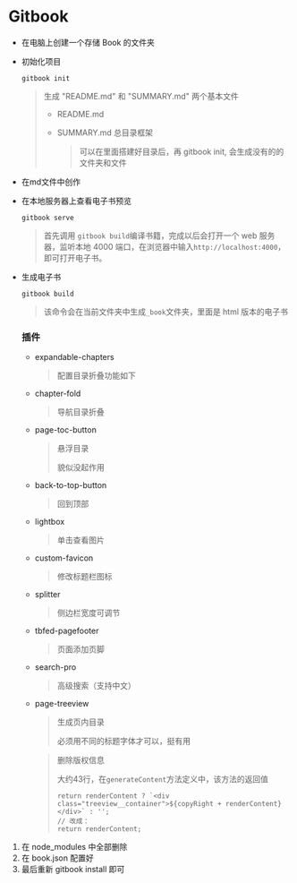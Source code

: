 # Gitbook

- 在电脑上创建一个存储 Book 的文件夹

- 初始化项目

  `gitbook init`

  > 生成 "README.md" 和  "SUMMARY.md" 两个基本文件
  >
  > - README.md
  >
  > - SUMMARY.md 总目录框架
  >
  >   > 可以在里面搭建好目录后，再 gitbook init, 会生成没有的的文件夹和文件

- 在md文件中创作

- 在本地服务器上查看电子书预览

  `gitbook serve`

  > 首先调用 `gitbook build`编译书籍，完成以后会打开一个 web 服务器，监听本地 4000 端口，在浏览器中输入`http://localhost:4000`，即可打开电子书。

- 生成电子书

  `gitbook build` 

  > 该命令会在当前文件夹中生成`_book`文件夹，里面是 html 版本的电子书

  

  ### 插件
  
  - expandable-chapters
  
    > 配置目录折叠功能如下
  
  - chapter-fold
  
    > 导航目录折叠
  
  - page-toc-button
  
    > 悬浮目录
    >
    > 貌似没起作用
  
  - back-to-top-button
  
    > 回到顶部
  
  - lightbox
  
    > 单击查看图片
  
  - custom-favicon 
  
    > 修改标题栏图标
  
  - splitter
  
    > 侧边栏宽度可调节
  
  - tbfed-pagefooter
  
    >  页面添加页脚
  
  - search-pro 
  
    > 高级搜索（支持中文）
  
  - page-treeview 
  
    > 生成页内目录
    >
    > 必须用不同的标题字体才可以，挺有用
    
    > 删除版权信息
    >
    > 大约43行，在`generateContent`方法定义中，该方法的返回值
    >
    > ```
    > return renderContent ? `<div class="treeview__container">${copyRight + renderContent}</div>` : '';
    > // 改成：
    > return renderContent;
    > ```

1. 在 node_modules 中全部删除
2. 在 book.json 配置好
3. 最后重新 gitbook install 即可
